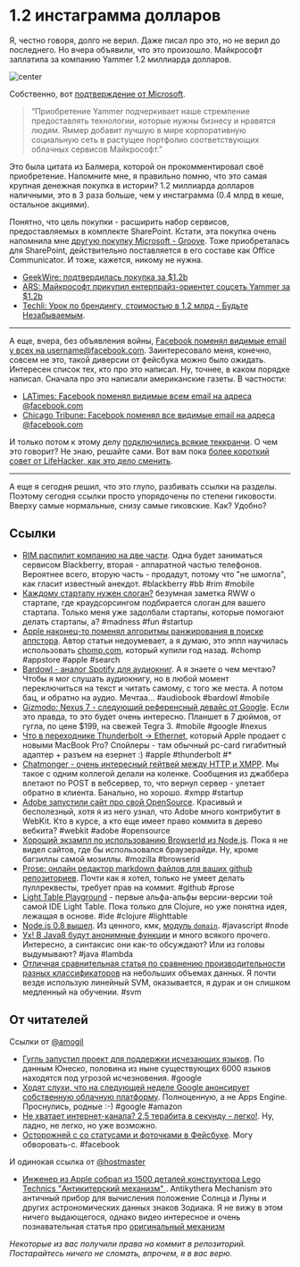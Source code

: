 # 1.2 инстаграмма долларов

Я, честно говоря, долго не верил. Даже писал про это, но не верил до последнего. Но вчера объявили, что это произошло. Майкрософт заплатила за компанию Yammer 1.2 миллиарда долларов.

![center](http://chyo.ru/362348077569.png)

Собственно, вот [подтверждение от Microsoft](http://www.microsoft.com/en-us/news/Press/2012/Jun12/06-25MSYammerPR.aspx). 

> “Приобретение Yammer подчеркивает наше стремление предоставлять технологии, которые нужны бизнесу и нравятся людям. Яммер добавит лучшую в мире корпоративную социальную сеть в растущее портфолио соответствующих облачных сервисов Майкрософт.”

Это была цитата из Балмера, которой он прокомментировал своё приобретение. Напомните мне, я правильно помню, что это самая крупная денежная покупка в истории? 1.2 миллиарда долларов наличными, это в 3 раза больше, чем у инстаграмма (0.4 млрд в кеше, остальное акциями).

Понятно, что цель покупки - расширить набор сервисов, предоставляемых в комплекте SharePoint. Кстати, эта покупка очень напомнила мне [другую покупку Microsoft - Groove](http://www.microsoft.com/en-us/news/features/2005/mar05/03-10grooveqa.aspx). Тоже приобреталась для SharePoint, действительно поставляется в его составе как Office Communicator. И тоже, кажется, никому не нужна.

* [GeekWire: подтвердилась покупка за $1.2b](http://www.geekwire.com/2012/confirmed-microsoft-buying-yammer-1-2-billion/)
* [ARS: Майкрософт прикупил ентерпрайз-ориентет соцсеть Yammer за $1.2b](http://arstechnica.com/information-technology/2012/06/microsoft-buys-enterprise-oriented-social-startup-yammer-for-1-2-billion/)
* [Techli: Урок по брендингу, стоимостью в 1.2 млрд - Будьте Незабываемым](http://techli.com/2012/06/yammers-name-workfeed/).

-----

А еще, вчера, без объявления войны, [Facebook поменял видимые  email у всех на <username@facebook.com>](http://arstechnica.com/business/2012/06/facebook-forces-all-users-over-to-facebook-com-e-mail-addresses/). Заинтересовало меня, конечно, совсем не это, такой диверсии от фейсбука можно было ожидать. Интересен список тех, кто про это написал. Ну, точнее, в каком порядке написал. Сначала про это написали американские газеты. В частности:

* [LATimes: Facebook поменял видимые всем email на адреса @facebook.com](http://www.latimes.com/business/technology/la-fi-tn-facebook-changes-emails-20120625,0,1918913.story)
* [Chicago Tribune: Facebook поменял все видимые email на адреса @facebook.com](http://www.chicagotribune.com/business/technology/la-fi-tn-facebook-changes-emails-20120625,0,2962878.story)

И только потом к этому делу [подключились всякие теккранчи](http://techcrunch.com/2012/06/25/facebook-email-address/). О чем это говорит? Не знаю, решайте сами. Вот вам пока [более короткий совет от LifeHacker, как это дело сменить](http://lifehacker.com/5921095/facebook-just-changed-your-email-without-permission-heres-how-to-get-it-back).

-----

А еще я сегодня решил, что это глупо, разбивать ссылки на разделы. Поэтому сегодня ссылки просто упорядочены по степени гиковости. Вверху самые нормальные, снизу самые гиковские. Как? Удобно?

## Ссылки

* [RIM распилит компанию на две части](http://mashable.com/2012/06/25/rim-split-in-two-blackberry/). Одна будет заниматься сервисом Blackberry, вторая - аппаратной частью телефонов. Вероятнее всего, вторую часть - продадут, потому что "не шмогла", как гласит известный анекдот. #blackberry #bb #rim #mobile
* [Каждому стартапу нужен слоган?](http://www.readwriteweb.com/start/2012/06/does-every-startup-need-a-slogan.php) безумная заметка RWW о стартапе, где краудсорсингом подбирается слоган для вашего стартапа. Только меня уже задолбали стартапы, которые помогают делать стартапы, а? #madness #fun #startup
* [Apple наконец-то поменял алгоритмы ранжирования в поиске аппстора](http://www.entrelife.com/2012/06/apple-changed-search-algorithm-for-app.html). Автор статьи недоумевает, а я думаю, это эппл научилась использовать [chomp.com](http://chomp.com/), который купили год назад. #chomp #appstore #apple #search
* [Bardowl - аналог Spotify для аудиокниг](http://www.guardian.co.uk/technology/appsblog/2012/jun/25/bardowl-iphone-app-audiobooks). А я знаете о чем мечтаю? Чтобы я мог слушать аудиокнигу, но в любой момент переключиться на текст и читать самому, с  того же места. А потом бац, и обратно на аудио. Мечтаа… #audiobook #bardowl #mobile
* [Gizmodo: Nexus 7 - следующий референсный девайс от Google](http://www.gizmodo.com.au/2012/06/this-is-googles-new-nexus-tablet-the-nexus-7/). Если это правда, то это будет очень интересно. Планшет в 7 дюймов, от гугла, по цене $199, на свежей Tegra 3. #mobile #google #nexus
* [Что в переходнике Thunderbolt -> Ethernet](http://www.hardmac.com/news/2012/06/21/inside-apple-s-thunderbolt-to-ethernet-adapter), который Apple продает с новыми MacBook Pro? Спойлеры - там обычный pc-card гигабитный адаптер + разъем на езернет :) #apple #thunderbolt #*
* [Chatmonger - очень интересный гейтвей между HTTP и XMPP](http://chatmongers.com/). Мы такое с одним коллегой делали на коленке. Сообщения из джаббера влетают по POST в вебсервер, то, что вернул сервер - улетает обратно в клиента. Банально, но хорошо. #xmpp #startup
* [Adobe запустили сайт про свой OpenSource](http://html.adobe.com/opensource/). Красивый и бесполезный, хотя я из него узнал, что Adobe много контрибутит в WebKit. Кто в курсе, а кто еще имеет право коммита в дерево вебкита? #webkit #adobe #opensource
* [Хороший экзампл по использованию BrowserId из Node.js](http://blog.koostudios.com/?p=506). Пока я не видел сайтов, где бы использовался браузерайди. Ну, кроме багзиллы самой мозиллы. #mozilla #browserid
* [Prose: онлайн редактор markdown файлов для ваших github репозиториев](http://developmentseed.org/blog/2012/june/25/prose-a-content-editor-for-github/). Почти как я хотел, только не умеет делать пуллреквесты, требует прав на коммит. #github #prose
* [Light Table Playground](http://www.chris-granger.com/2012/06/24/its-playtime/) - первые альфа-альфы версии-версии той самой IDE Light Table. Пока только для Clojure, но уже понятна идея, лежащая в основе. #ide #clojure #lighttable
* [Node.js 0.8 вышел](http://blog.nodejs.org/2012/06/25/node-v0-8-0/). Из ценного, кмк, [модуль `domain`](http://nodejs.org/api/domain.html). #javascript #node
* [Ух! В Java8 будут анонимные функции](http://datumedge.blogspot.co.uk/2012/06/java-8-lambdas.html) и много всякого прочего. Интересно, а синтаксис они как-то обсуждают? Или из головы выдумывают? #java #lambda
* [Отличная сравнительная статья по сравнению производительности разных классификаторов](http://blog.explainmydata.com/2012/06/ntrain-24853-ntest-25147-ncorrupt.html) на небольших объемах данных. Я почти везде использую линейный SVM, оказывается, я дурак и он слишком медленный на обучении. #svm

## От читателей

Ссылки от [@amogil](http://github.com/amogil)

* [Гугль запустил проект для поддержки исчезающих языков](http://arstechnica.com/science/2012/06/google-launches-endangered-language-project/). По данным Юнеско, половина из ныне существующих 6000 языков находятся под угрозой исчезновения. #google
* [Ходят слухи, что на следующей неделе Google анонсирует собственную облачную платформу](http://gigaom.com/2012/06/22/google-to-launch-amazon-microsoft-cloud-competitor-at-google-io-2012/). Полноценную, а не Apps Engine. Проснулись, родные :-) #google #amazon
* [Не хватает интернет-канала? 2,5 терабита в секунду - легко!](http://www.extremetech.com/extreme/131640-infinite-capacity-wireless-vortex-beams-carry-2-5-terabits-per-second). Ну, ладно, не легко, но уже возможно.
* [Осторожней с со статусами и фоточками в Фейсбуке](http://arstechnica.com/tech-policy/2012/06/post-smug-vacation-statuses-on-facebook-get-your-house-burgled/). Могу обворовать-c. #facebook

И одинокая ссылка от [@hostmaster](http://github.com/hostmaster)

* [Инженер из Apple собрал из 1500 деталей конструктора Lego Technics "Антикитерский механизм" ](http://news.cnet.com/8301-17852_3-20025264-71.html). Antikythera Mechanism это античный прибор для вычисления положение Солнца и Луны и других астрономических данных знаков Зодиака. Я не вижу в этом ничего выдающегося, однако видео интересное и очень познавательная статья про [оригинальный механизм](http://ru.wikipedia.org/wiki/Антикитерский_механизм)

*Некоторые из вас получили права на коммит в репозиторий. Постарайтесь ничего не сломать, впрочем, я в вас верю.*